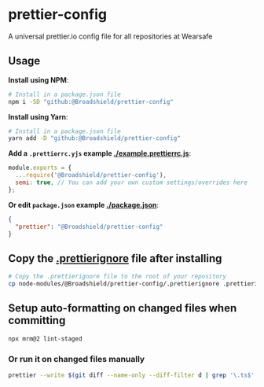 # prettier-config

A universal prettier.io config file for all repositories at Wearsafe

## Usage

**Install using NPM**:

```bash
# Install in a package.json file
npm i -SD "github:@Broadshield/prettier-config"
```

**Install using Yarn**:

```bash
# Install in a package.json file
yarn add -D "github:@Broadshield/prettier-config"
```

**Add a `.prettierrc.yjs` example [./example.prettierrc.js](./example.prettierrc.js)**:

```js
module.exports = {
  ...require('@Broadshield/prettier-config'),
  semi: true, // You can add your own custom settings/overrides here
};
```

**Or edit `package.json` example [./package.json](./package.json)**:

```json
{
  "prettier": "@Broadshield/prettier-config"
}
```

## Copy the [.prettierignore](.prettierignore) file after installing

```bash
# Copy the .prettierignore file to the root of your repository
cp node-modules/@Broadshield/prettier-config/.prettierignore .prettierignore
```

## Setup auto-formatting on changed files when committing

```bash
npx mrm@2 lint-staged
```

### Or run it on changed files manually

```bash
prettier --write $(git diff --name-only --diff-filter d | grep '\.ts$' | xargs)
```
